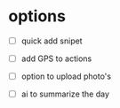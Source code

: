 # options
-[ ] quick add snipet

-[ ] add GPS to actions

-[ ] option to upload photo's

-[ ] ai to summarize the day
